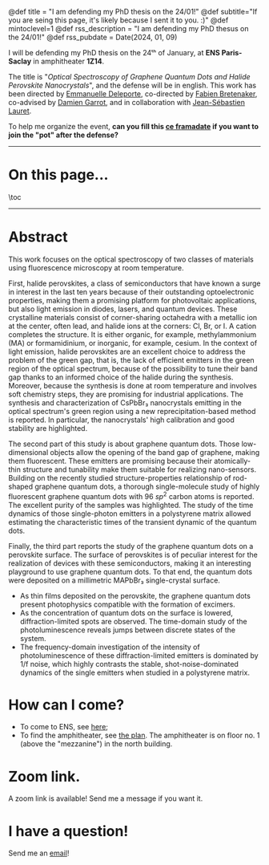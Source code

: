 @def title = "I am defending my PhD thesis on the 24/01!"
@def subtitle="If you are seing this page, it's likely because I sent it to you. :)"
@def mintoclevel=1
@def rss_description = "I am defending my PhD thesus on the 24/01!"
@def rss_pubdate = Date(2024, 01, 09)

I will be defending my PhD thesis on the 24ᵗʰ of January, at **ENS Paris-Saclay** in amphitheater **1Z14**.

The title is "*Optical Spectroscopy of Graphene Quantum Dots and Halide Perovskite Nanocrystals*", and the defense will be in english. This work has been directed by [Emmanuelle Deleporte](http://tjoli.free.fr/emmanuelle-deleporte/), co-directed by [Fabien Bretenaker](https://www.lumin.universite-paris-saclay.fr/fr/node/30), co-advised by [Damien Garrot](https://www.gemac.uvsq.fr/m-damien-garrot), and in collaboration with [Jean-Sébastien Lauret](https://www.lumin.universite-paris-saclay.fr/fr/node/32).

To help me organize the event, **can you fill this [ce framadate](https://framadate.org/qYxCydi3MOi63Pnh) if you want to join the "pot" after the defense?**

---
# On this page...

\toc

---

# Abstract

This work focuses on the optical spectroscopy of two classes of materials using fluorescence microscopy at room temperature.

First, halide perovskites, a class of semiconductors that have known a surge in interest in the last ten years because of their outstanding optoelectronic properties, making them a promising platform for photovoltaic applications, but also light emission in diodes, lasers, and quantum devices. These crystalline materials consist of corner-sharing octahedra with a metallic ion at the center, often lead, and halide ions at the corners: Cl, Br, or I. A cation completes the structure. It is either organic, for example, methylammonium (MA) or formamidinium, or inorganic, for example, cesium. In the context of light emission, halide perovskites are an excellent choice to address the problem of the green gap, that is, the lack of efficient emitters in the green region of the optical spectrum, because of the possibility to tune their band gap thanks to an informed choice of the halide during the synthesis.
Moreover, because the synthesis is done at room temperature and involves soft chemistry steps, they are promising for industrial applications. The synthesis and characterization of CsPbBr₃ nanocrystals emitting in the optical spectrum's green region using a new reprecipitation-based method is reported. In particular, the nanocrystals' high calibration and good stability are highlighted.

The second part of this study is about graphene quantum dots. Those low-dimensional objects allow the opening of the band gap of graphene, making them fluorescent. These emitters are promising because their atomically-thin structure and tunability make them suitable for realizing nano-sensors. Building on the recently studied structure-properties relationship of rod-shaped graphene quantum dots, a thorough single-molecule study of highly fluorescent graphene quantum dots with 96 $sp^2$ carbon atoms is reported. The excellent purity of the samples was highlighted. The study of the time dynamics of those single-photon emitters in a polystyrene matrix allowed estimating the characteristic times of the transient dynamic of the quantum dots.

Finally, the third part reports the study of the graphene quantum dots on a perovskite surface. The surface of perovskites is of peculiar interest for the realization of devices with these semiconductors, making it an interesting playground to use graphene quantum dots. To that end, the quantum dots were deposited on a millimetric MAPbBr₃ single-crystal surface.
* As thin films deposited on the perovskite, the graphene quantum dots present photophysics compatible with the formation of excimers.
* As the concentration of quantum dots on the surface is lowered, diffraction-limited spots are observed. The time-domain study of the photoluminescence reveals jumps between discrete states of the system.
* The frequency-domain investigation of the intensity of photoluminescence of these diffraction-limited emitters is dominated by 1/f noise, which highly contrasts the stable, shot-noise-dominated dynamics of the single emitters when studied in a polystyrene matrix.


# How can I come?

* To come to ENS, see [here](https://ens-paris-saclay.fr/lecole/venir-lecole);
* To find the amphitheater, see [the plan](https://ens-paris-saclay.fr/sites/default/files/2020-09/Plan%20ENS%20Paris-Saclay.pdf). The amphitheater is on floor no. 1 (above the "mezzanine") in the north building.

# Zoom link.

A zoom link is available! Send me a message if you want it.

# I have a question!

Send me an [email](mailto:hugo.levy-falk@universite-apris-saclay.fr)!

